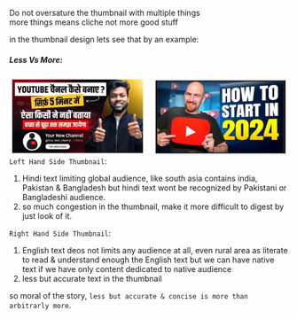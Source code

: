 Do not oversature the thumbnail with multiple things  
more things means cliche not more good stuff  

in the thumbnail design lets see that by an example:  
##### Less Vs More:  
![](../z_Images/003.png)  
`Left Hand Side Thumbnail`:  
1. Hindi text limiting global audience, like south asia contains india, Pakistan & Bangladesh but hindi text wont be recognized by Pakistani or Bangladeshi audience.  
2. so much congestion in the thumbnail, make it more difficult to digest by just look of it.  

`Right Hand Side Thumbnail`:  
1. English text deos not limits any audience at all, even rural area as literate to read & understand enough the English text but we can have native text if we have only content dedicated to native audience  
2. less but accurate text in the thumbnail  

so moral of the story, `less but accurate & concise is more than arbitrarly more`.  

